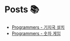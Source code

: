 # Posts 📚
- [Programmers - 기지국 설치](https://alinew.tistory.com/111)
- [Programmers - 숫자 게임](https://alinew.tistory.com/110)

